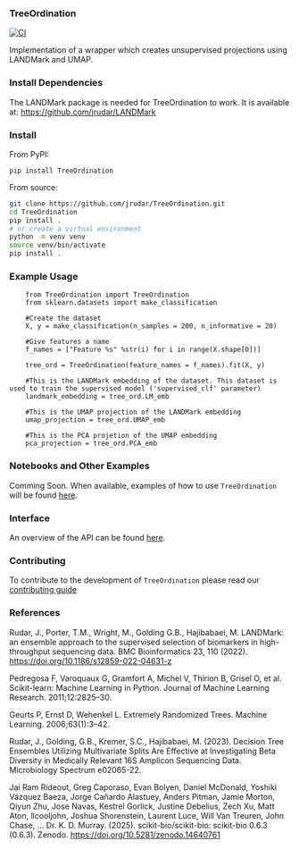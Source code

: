 ### TreeOrdination
[![CI](https://github.com/jrudar/TreeOrdination/actions/workflows/ci.yml/badge.svg)](https://github.com/jrudar/TreeOrdination/actions/workflows/ci.yml)

Implementation of a wrapper which creates unsupervised projections using LANDMark and UMAP.
    
### Install Dependencies
The LANDMark package is needed for TreeOrdination to work. It is available at: https://github.com/jrudar/LANDMark

### Install
From PyPI:

```
pip install TreeOrdination
```

From source:

```bash
git clone https://github.com/jrudar/TreeOrdination.git
cd TreeOrdination
pip install .
# or create a virtual environment
python -m venv venv
source venv/bin/activate
pip install .
```
            
### Example Usage
        from TreeOrdination import TreeOrdination
        from sklearn.datasets import make_classification
        
        #Create the dataset
        X, y = make_classification(n_samples = 200, n_informative = 20)
        
        #Give features a name
        f_names = ["Feature %s" %str(i) for i in range(X.shape[0])]
        
        tree_ord = TreeOrdination(feature_names = f_names).fit(X, y)

        #This is the LANDMark embedding of the dataset. This dataset is used to train the supervised model ('supervised_clf' parameter)
        landmark_embedding = tree_ord.LM_emb
        
        #This is the UMAP projection of the LANDMark embedding
        umap_projection = tree_ord.UMAP_emb
        
        #This is the PCA projetion of the UMAP embedding
        pca_projection = tree_ord.PCA_emb     

### Notebooks and Other Examples
Comming Soon.
When available, examples of how to use `TreeOrdination` will be found [here](notebooks/README.md).

### Interface
An overview of the API can be found [here](docs/API.md).

### Contributing
To contribute to the development of `TreeOrdination` please read our [contributing guide](docs/CONTRIBUTING.md)

### References

Rudar, J., Porter, T.M., Wright, M., Golding G.B., Hajibabaei, M. LANDMark: an ensemble 
approach to the supervised selection of biomarkers in high-throughput sequencing data. 
BMC Bioinformatics 23, 110 (2022). https://doi.org/10.1186/s12859-022-04631-z

Pedregosa F, Varoquaux G, Gramfort A, Michel V, Thirion B, Grisel O, et al. Scikit-learn: 
Machine Learning in Python. Journal of Machine Learning Research. 2011;12:2825–30. 
   
Geurts P, Ernst D, Wehenkel L. Extremely Randomized Trees. Machine Learning. 2006;63(1):3–42.
    
Rudar, J., Golding, G.B., Kremer, S.C., Hajibabaei, M. (2023). Decision Tree Ensembles Utilizing 
Multivariate Splits Are Effective at Investigating Beta Diversity in Medically Relevant 16S Amplicon 
Sequencing Data. Microbiology Spectrum e02065-22.

Jai Ram Rideout, Greg Caporaso, Evan Bolyen, Daniel McDonald, Yoshiki Vázquez Baeza, Jorge Cañardo
Alastuey, Anders Pitman, Jamie Morton, Qiyun Zhu, Jose Navas, Kestrel Gorlick, Justine Debelius, 
Zech Xu, Matt Aton, llcooljohn, Joshua Shorenstein, Laurent Luce, Will Van Treuren, John Chase, 
… Dr. K. D. Murray. (2025). scikit-bio/scikit-bio: scikit-bio 0.6.3 (0.6.3). 
Zenodo. https://doi.org/10.5281/zenodo.14640761

